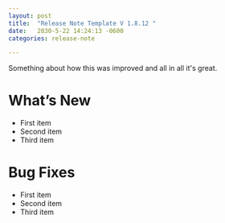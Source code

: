```yaml
---
layout: post
title:  "Release Note Template V 1.8.12 "
date:   2030-5-22 14:24:13 -0600
categories: release-note

---
```

Something about how this was improved and all in all it's great.

# What’s New
- First item
- Second item
- Third item

# Bug Fixes
- First item
- Second item
- Third item